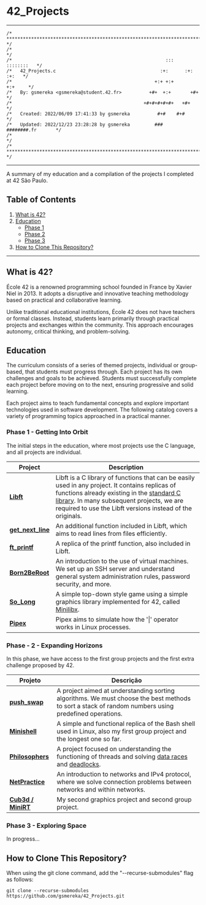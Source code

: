 # 42_Projects

*******

```
/* ************************************************************************** */
/*                                                                            */
/*                                                        :::      ::::::::   */
/*   42_Projects.c                                      :+:      :+:    :+:   */
/*                                                    +:+ +:+         +:+     */
/*   By: gsmereka <gsmereka@student.42.fr>          +#+  +:+       +#+        */
/*                                                +#+#+#+#+#+   +#+           */
/*   Created: 2022/06/09 17:41:33 by gsmereka          #+#    #+#             */
/*   Updated: 2022/12/23 23:28:28 by gsmereka         ###   ########.fr       */
/*                                                                            */
/* ************************************************************************** */
```

*******
A summary of my education and a compilation of the projects I completed at 42 São Paulo.



## Table of Contents

1. [What is 42?](#1)
1. [Education](#1.5)
	- [Phase 1](#2)
	- [Phase 2](#3)
	- [Phase 3](#4)
1. [How to Clone This Repository?](#5)

*******

<div id='1'/>

## What is 42?

École 42 is a renowned programming school founded in France by Xavier Niel in 2013. It adopts a disruptive and innovative teaching methodology based on practical and collaborative learning.

Unlike traditional educational institutions, École 42 does not have teachers or formal classes. Instead, students learn primarily through practical projects and exchanges within the community. This approach encourages autonomy, critical thinking, and problem-solving.

<div id='1.5'/>

## Education

The curriculum consists of a series of themed projects, individual or group-based, that students must progress through. Each project has its own challenges and goals to be achieved. Students must successfully complete each project before moving on to the next, ensuring progressive and solid learning.

Each project aims to teach fundamental concepts and explore important technologies used in software development. The following catalog covers a variety of programming topics approached in a practical manner.

<div id='2'/>

### Phase 1 - Getting Into Orbit

The initial steps in the education, where most projects use the C language, and all projects are individual.

| Project | Description |
| --- | ---|
| **[Libft](https://github.com/gsmereka/Libtf)** | Libft is a C library of functions that can be easily used in any project. It contains replicas of functions already existing in the [standard C library](https://en.wikipedia.org/wiki/C_standard_library). In many subsequent projects, we are required to use the Libft versions instead of the originals. |
| **[get_next_line](https://github.com/gsmereka/get_next_line)** | An additional function included in Libft, which aims to read lines from files efficiently. |
| **[ft_printf](https://github.com/gsmereka/ft_printf)** | A replica of the printf function, also included in Libft. |
| **[Born2BeRoot](https://github.com/gsmereka/born2beroot)** | An introduction to the use of virtual machines. We set up an SSH server and understand general system administration rules, password security, and more. |
| **[So_Long](https://github.com/gsmereka/So_long)** | A simple top-down style game using a simple graphics library implemented for 42, called [Minilibx](https://github.com/42Paris/minilibx-linux). |
| **[Pipex](https://github.com/gsmereka/Pipex)** | Pipex aims to simulate how the '\|' operator works in Linux processes. |

<div id='3'/>

### Phase - 2 - Expanding Horizons

In this phase, we have access to the first group projects and the first extra challenge proposed by 42.

| Projeto | Descrição |
| --- | ---|
| **[push_swap](https://github.com/gsmereka/push_swap)** | A project aimed at understanding sorting algorithms. We must choose the best methods to sort a stack of random numbers using predefined operations.
| **[Minishell](https://github.com/gsmereka/Minishell)** | A simple and functional replica of the Bash shell used in Linux, also my first group project and the longest one so far. |
| **[Philosophers](https://github.com/gsmereka/Philosophers)** | A project focused on understanding the functioning of threads and solving [data races](https://en.wikipedia.org/wiki/Race_condition) and [deadlocks](https://en.wikipedia.org/wiki/Deadlock). |
| **[NetPractice](https://github.com/gsmereka/netpractice)** | An introduction to networks and IPv4 protocol, where we solve connection problems between networks and within networks. |
| **[Cub3d / MiniRT](https://github.com/gsmereka/minirt)** | My second graphics project and second group project. |

<div id='4'/>

### Phase 3 - Exploring Space

In progress...

<div id='5'/>

## How to Clone This Repository?

When using the git clone command, add the "--recurse-submodules" flag as follows:<br>

`git clone --recurse-submodules https://github.com/gsmereka/42_Projects.git`
